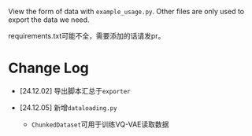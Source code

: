 View the form of data with `example_usage.py`. Other files are only used to export the data we need.

requirements.txt可能不全，需要添加的话请发pr。

# Change Log

- [24.12.02] 导出脚本汇总于`exporter`

- [24.12.05] 新增`dataloading.py`
    - `ChunkedDataset`可用于训练VQ-VAE读取数据